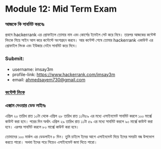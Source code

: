 # Module 12: Mid Term Exam
### আজকে কি সাবমিট করবেঃ

প্রথমে hackerrank এর প্রোফাইলে তোমার নাম এবং কোর্সের ইমেইল সেট করে নিবে। তারপর আজকের কন্টেস্ট লিংকে গিয়ে সাইন আপ করে কন্টেস্টে অংশগ্রহন করবে। আর কন্টেস্ট শেষে তোমার hackerrank একাউন্ট এর প্রোফাইল লিংক এবং ইউজার নেইম সাবমিট করে দিবে।



### Submit:
- username: imsay3m
- profile-link: https://www.hackerrank.com/imsay3m
- email: ahmedsayem730@gmail.com



### [কন্টেস্ট লিংক](https://www.hackerrank.com/contests/assignment-03lab-a-introduction-to-c-programming-a-batch-03/challenges)





### এক্সাম দেওয়ার ডেড লাইনঃ 

এপ্রিল ২০ তারিখ রাত ১০টা থেকে এপ্রিল ২৮ তারিখ রাত ১১টা৫৯ এর মধ্যে এসাইনমেন্ট সাবমিট করলে ১০০ মার্ক্সে কাউন্ট করা হবে। পরের দিন অর্থাৎ এপ্রিল ২৯ তারিখ রাত ১১টা ৫৯ এর মধ্যে সাবমিট করলে ৯০ মার্ক্সে কাউন্ট করা হবে। এরপর সাবমিট করলে ৮০ মার্ক্সে কাউন্ট করা হবে।

তোমাদের ১০০ মার্কস এর ডেডলাইন ৮ দিন। তুমি চাইলে ইদের আগে এসাইনমেন্ট দিয়ে ইদের সময়টা বন্ধ উপভোগ করতে পারো। অথবা ইদের পরে গিয়েও এসাইনমেন্ট জমা দিতে পারো।